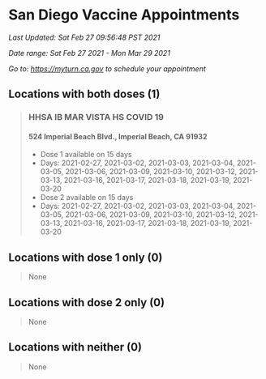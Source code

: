 # San Diego Vaccine Appointments
*Last Updated: Sat Feb 27 09:56:48 PST 2021*

*Date range: Sat Feb 27 2021 - Mon Mar 29 2021*

*Go to: <https://myturn.ca.gov> to schedule your appointment*


## Locations with both doses (1)

>### HHSA IB MAR VISTA HS COVID 19
>#### 524 Imperial Beach Blvd., Imperial Beach, CA 91932
>- Dose 1 available on 15 days
>  - Days: 2021-02-27, 2021-03-02, 2021-03-03, 2021-03-04, 2021-03-05, 2021-03-06, 2021-03-09, 2021-03-10, 2021-03-12, 2021-03-13, 2021-03-16, 2021-03-17, 2021-03-18, 2021-03-19, 2021-03-20
>- Dose 2 available on 15 days
>  - Days: 2021-02-27, 2021-03-02, 2021-03-03, 2021-03-04, 2021-03-05, 2021-03-06, 2021-03-09, 2021-03-10, 2021-03-12, 2021-03-13, 2021-03-16, 2021-03-17, 2021-03-18, 2021-03-19, 2021-03-20

## Locations with dose 1 only (0)

>None

## Locations with dose 2 only (0)

>None

## Locations with neither (0)

>None


